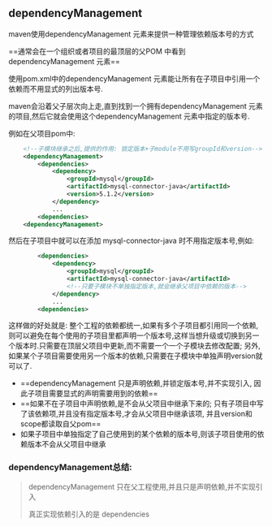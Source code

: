 ## dependencyManagement

maven使用dependencyManagement 元素来提供一种管理依赖版本号的方式

==通常会在一个组织或者项目的最顶层的父POM 中看到dependencyManagement 元素==

使用pom.xml中的dependencyManagement 元素能让所有在子项目中引用一个依赖而不用显式的列出版本号.

maven会沿着父子层次向上走,直到找到一个拥有dependencyManagement 元素的项目,然后它就会使用这个dependencyManagement 元素中指定的版本号.

例如在父项目pom中:

```xml
    <!--子模块继承之后,提供的作用: 锁定版本+子module不用写groupId和version-->    
	<dependencyManagement>
        <dependencies>
            <dependency>
                <groupId>mysql</groupId>
                <artifactId>mysql-connector-java</artifactId>
                <version>5.1.2</version>
            </dependency>
            ...
        <dependencies>
    <dependencyManagement>
```

然后在子项目中就可以在添加 mysql-connector-java 时不用指定版本号,例如:

```xml
        <dependencies>
            <dependency>
                <groupId>mysql</groupId>
                <artifactId>mysql-connector-java</artifactId>
                <!--只要子模块不单独指定版本,就会继承父项目中依赖的版本-->
            </dependency>
            ...
        <dependencies>
```

这样做的好处就是: 整个工程的依赖都统一,如果有多个子项目都引用同一个依赖,则可以避免在每个使用的子项目里都声明一个版本号,这样当想升级或切换到另一个版本时.只需要在顶层父项目中更新,而不需要一个一个子模块去修改配置; 另外,如果某个子项目需要使用另一个版本的依赖,只需要在子模块中单独声明version就可以了.

* ==dependencyManagement 只是声明依赖,并锁定版本号,并不实现引入, 因此子项目需要显式的声明需要用到的依赖==
* ==如果不在子项目中声明依赖,是不会从父项目中继承下来的; 只有子项目中写了该依赖项,并且没有指定版本号,才会从父项目中继承该项, 并且version和scope都读取自父pom==
* 如果子项目中单独指定了自己使用到的某个依赖的版本号,则该子项目使用的依赖版本不会从父项目中继承

### dependencyManagement总结:

> dependencyManagement 只在父工程使用,并且只是声明依赖,并不实现引入
>
> 真正实现依赖引入的是 dependencies
